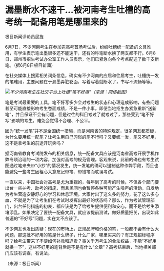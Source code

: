 

# 漏墨断水不速干…被河南考生吐槽的高考统一配备用笔是哪里来的

极目新闻评论员屈旌

6月7日，不少河南考生在参加完高考首场考试后，纷纷吐槽统一配备的文具难用，有学生表示笔出墨很多还不能速干，还有的称笔断水换了两支都不行。6月8日，郑州市招生考试办公室工作人员表示，他们已紧急向各个考点配送了数千支新笔。（据6月8日极目新闻）

在社交媒体上搜索相关词条信息，确实有不少河南的应届和往届考生，吐槽统一发的笔难用，主要问题在于漏墨弄脏卷面，写着写着就断水了，书写不流畅等等。

![](https://inews.gtimg.com/om_bt/OUbqNTO2VQFXZ5Iz7Va9KiGNhxanHhrIX8oqp5bRIRcoAAA/1000)_不少河南考生在社交平台上吐槽“笔不好用”（来源：网络截图）_

笔是考试最重要的工具，笔不好写多少会对考生的状态和心理造成影响，有些问题甚至可能直接影响考生卷面成绩，不是一件小事。即便当地招生办紧急重新“送新笔”，并且保证不会有问题，但是过往的科目考过了就考过了，那些受到“笔不好写”影响的考生，难免会觉得不合理、不公平。

因为“统一发笔”并不是全国统一措施，而是河南省的特殊规定，很多网友都质疑，为什么要用统一配笔？让考生用自己习惯的笔不行吗？又要统一发，笔又不好用，这不是拿考生的前途开玩笑吗？

据河南省教育考试院发布的相关信息，统一配备文具应该是河南省高考开展手机作弊专项治理的一项内容，加强对高考的规范管理。客观来说，此前的确也有考生试图通过笔来夹带“小抄”的情况发生，统一发笔的确可以遏制这种作弊手段，而且也能避免一些考生因粗心大意忘记带笔、带错笔而耽误考试。

一直以来，中国社会对高考是尤为重视的，每年到了高考的时候，不但各个部门要出台一些护考、助考的措施，而且民间也会暂停各种可能产生噪声的活动，自发地为考生营造安静舒心的学习和休息环境。大家付出了这么多的努力，花了这么多心血，不就是为了让考生们在考试时发挥出最好的状态吗？那么，作为考试管理部门，出台任何措施的初衷，都应该是为了给考生提供便利和安心，而不是给考生添堵添乱。如果决定了要统一配备文具，就应该提前测试，做好质量把关，出现如此普遍的“不好写”问题，实在太不应该了。

不少网友也发出质疑：现在的市场上，正规品牌和价格的笔，一般都不会有什么大问题，那这批不好用的笔是什么牌子，什么厂家，哪里买来的？有正规招标程序吗？给考生带来了不便如何补救和追责？事关千万考生的合法权益，不能“不好用就换一下”，这些不好用的笔背后是不是有什么“文章”？高考结束后，当地相关部门应该有调查，有说法。

（来源：极目新闻）


